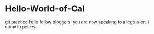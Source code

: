 # Hello-World-of-Cal
git practice
hello fellow bloggers. 
you are now speaking to a lego alien.
i come in peices.
